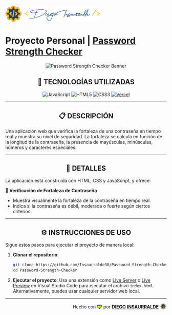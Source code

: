 <p align="left">
    <img src="./images/insa-logo.png" height="50" alt="Insa Logo">
</p>

# Proyecto Personal | [**Password Strength Checker**](https://password-strength-checker-insa.vercel.app/)

<p align="center">
  <img src="https://blog.1password.com/articles/are-password-managers-safe/header.svg" alt="Password Strength Checker Banner" />
</p>

<div align="center">

## **📌 TECNOLOGÍAS UTILIZADAS**

![JavaScript](https://img.shields.io/badge/-JavaScript-black?style=flat-square&logo=javascript)
![HTML5](https://img.shields.io/badge/-HTML5-E46625?style=flat-square&logo=html5&logoColor=white)
![CSS3](https://img.shields.io/badge/-CSS3-385BF4?style=flat-square&logo=css3)
[![Vercel](https://img.shields.io/badge/-Vercel-black?style=flat-square&logo=vercel)](https://vercel.com/)

</div>

---

<div align="center">

## **📋 DESCRIPCIÓN**

</div>

Una aplicación web que verifica la fortaleza de una contraseña en tiempo real y muestra su nivel de seguridad. La fortaleza se calcula en función de la longitud de la contraseña, la presencia de mayúsculas, minúsculas, números y caracteres especiales.

---

<div align="center">

## **📁 DETALLES**

</div>

La aplicación está construida con HTML, CSS y JavaScript, y ofrece:

**📍 Verificación de Fortaleza de Contraseña**

- Muestra visualmente la fortaleza de la contraseña en tiempo real.
- Indica si la contraseña es débil, moderada o fuerte según ciertos criterios.

---

<div align="center">

## **⚙️ INSTRUCCIONES DE USO**

</div>

Sigue estos pasos para ejecutar el proyecto de manera local:

1. **Clonar el repositorio**:
   ```bash
   git clone https://github.com/Insaurralde38/Password-Strength-Checker.git
   cd Password-Strength-Checker
   ```

2. **Ejecutar el proyecto**:
   Usa una extensión como [Live Server](vscode:extension/ritwickdey.LiveServer) o [Live Preview](vscode:extension/ms-vscode.live-server) en Visual Studio Code para ejecutar el archivo `index.html`. Alternativamente, puedes usar cualquier servidor web local.

---

<div align="end">

Hecho con <img src="./images/boke-heart.png" alt="corazón" height="14" width="16" style="margin: 0px 0px -2.5px 0px" > por [**DIEGO INSAURRALDE**](https://insaurralde.vercel.app/) <img src="./images/boke-chimp.png" alt="chimpance" height="21" width="21" style="margin: 0px 0px -4px 0px" >

</div>